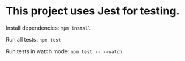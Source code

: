 # This project uses **Jest** for testing. #  

Install dependencies: 
`npm install`

Run all tests:
`npm test`

Run tests in watch mode:
`npm test -- --watch`